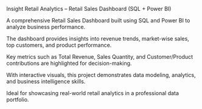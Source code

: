Insight Retail Analytics – Retail Sales Dashboard (SQL + Power BI)

A comprehensive Retail Sales Dashboard built using SQL and Power BI to analyze business performance.

The dashboard provides insights into revenue trends, market-wise sales, top customers, and product performance.

Key metrics such as Total Revenue, Sales Quantity, and Customer/Product contributions are highlighted for decision-making.

With interactive visuals, this project demonstrates data modeling, analytics, and business intelligence skills.

Ideal for showcasing real-world retail analytics in a professional data portfolio.
